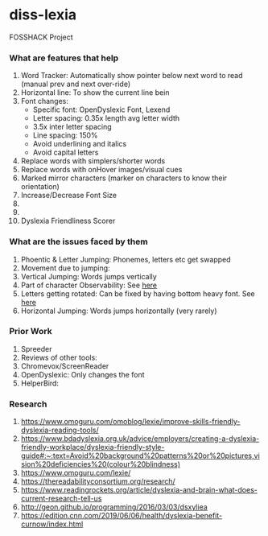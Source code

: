 # diss-lexia
FOSSHACK Project

### What are features that help
1. Word Tracker: Automatically show pointer below next word to read (manual prev and next over-ride)
2. Horizontal line: To show the current line bein
3. Font changes: 
   - Specific font: OpenDyslexic Font, Lexend 
   - Letter spacing: 0.35x length avg letter width
   - 3.5x inter letter spacing
   - Line spacing: 150%
   - Avoid underlining and italics
   - Avoid capital letters
4. Replace words with simplers/shorter words
5. Replace words with onHover images/visual cues
6. Marked mirror characters (marker on characters to know their orientation)
7. Increase/Decrease Font Size
8. 
9. 
10. Dyslexia Friendliness Scorer

### What are the issues faced by them
1. Phoentic & Letter Jumping: Phonemes, letters etc get swapped
2. Movement due to jumping: 
3. Vertical Jumping: Words jumps vertically
4. Part of character Observability: See [here](https://danielbritton.info/dyslexia/)
5. Letters getting rotated: Can be fixed by having bottom heavy font. See [here](https://edition.cnn.com/2016/03/05/health/dyslexia-simulation/index.html)
6. Horizontal Jumping: Words jumps horizontally (very rarely)


### Prior Work
1. Spreeder
2. Reviews of other tools: 
3. Chromevox/ScreenReader
4. OpenDyslexic: Only changes the font
5. HelperBird: 


### Research
1. https://www.omoguru.com/omoblog/lexie/improve-skills-friendly-dyslexia-reading-tools/
2. https://www.bdadyslexia.org.uk/advice/employers/creating-a-dyslexia-friendly-workplace/dyslexia-friendly-style-guide#:~:text=Avoid%20background%20patterns%20or%20pictures,vision%20deficiencies%20(colour%20blindness)
3. https://www.omoguru.com/lexie/
4. https://thereadabilityconsortium.org/research/
5. https://www.readingrockets.org/article/dyslexia-and-brain-what-does-current-research-tell-us
6. http://geon.github.io/programming/2016/03/03/dsxyliea
7. https://edition.cnn.com/2019/06/06/health/dyslexia-benefit-curnow/index.html
